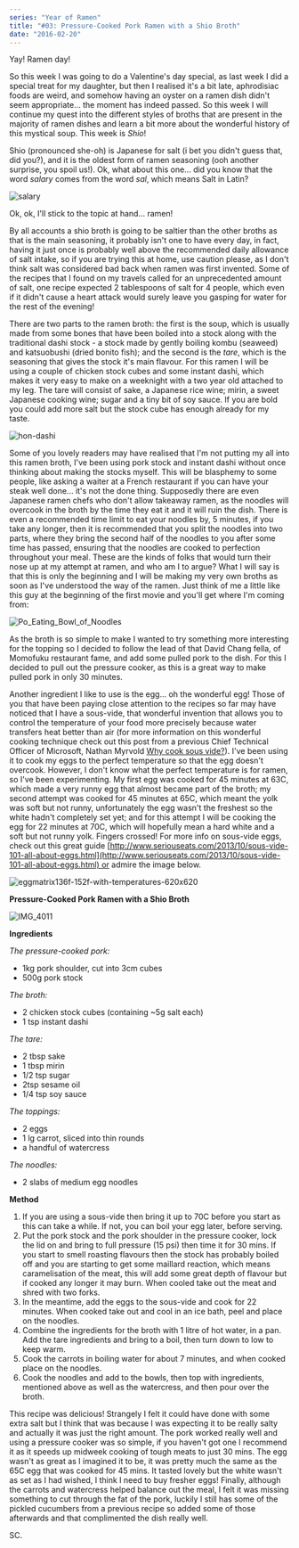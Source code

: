 ```yaml
---
series: "Year of Ramen"
title: "#03: Pressure-Cooked Pork Ramen with a Shio Broth"
date: "2016-02-20"
---
```



Yay! Ramen day!

So this week I was going to do a Valentine's day special, as last week I did a special treat for my daughter, but then I realised it's a bit late, aphrodisiac foods are weird, and somehow having an oyster on a ramen dish didn't seem appropriate... the moment has indeed passed. So this week I will continue my quest into the different styles of broths that are present in the majority of ramen dishes and learn a bit more about the wonderful history of this mystical soup. This week is _Shio_!

Shio (pronounced she-oh) is Japanese for salt (i bet you didn't guess that, did you?), and it is the oldest form of ramen seasoning (ooh another surprise, you spoil us!). Ok, what about this one... did you know that the word _salary_ comes from the word _sal_, which means Salt in Latin?

![salary](https://cookingwithscarss.files.wordpress.com/2016/02/salary.png?w=768)

Ok, ok, I'll stick to the topic at hand... ramen!

By all accounts a shio broth is going to be saltier than the other broths as that is the main seasoning, it probably isn't one to have every day, in fact, having it just once is probably well above the recommended daily allowance of salt intake, so if you are trying this at home, use caution please, as I don't think salt was considered bad back when ramen was first invented. Some of the recipes that I found on my travels called for an unprecedented amount of salt, one recipe expected 2 tablespoons of salt for 4 people, which even if it didn't cause a heart attack would surely leave you gasping for water for the rest of the evening!

There are two parts to the ramen broth: the first is the soup, which is usually made from some bones that have been boiled into a stock along with the traditional dashi stock - a stock made by gently boiling kombu (seaweed) and katsuobushi (dried bonito fish); and the second is the _tare_, which is the seasoning that gives the stock it's main flavour. For this ramen I will be using a couple of chicken stock cubes and some instant dashi, which makes it very easy to make on a weeknight with a two year old attached to my leg. The tare will consist of sake, a Japanese rice wine; mirin, a sweet Japanese cooking wine; sugar and a tiny bit of soy sauce. If you are bold you could add more salt but the stock cube has enough already for my taste.

![hon-dashi](https://cookingwithscarss.files.wordpress.com/2016/02/hon-dashi.jpg)

Some of you lovely readers may have realised that I'm not putting my all into this ramen broth, I've been using pork stock and instant dashi without once thinking about making the stocks myself. This will be blasphemy to some people, like asking a waiter at a French restaurant if you can have your steak well done... it's not the done thing. Supposedly there are even Japanese ramen chefs who don't allow takeaway ramen, as the noodles will overcook in the broth by the time they eat it and it will ruin the dish. There is even a recommended time limit to eat your noodles by, 5 minutes, if you take any longer, then it is recommended that you split the noodles into two parts, where they bring the second half of the noodles to you after some time has passed, ensuring that the noodles are cooked to perfection throughout your meal. These are the kinds of folks that would turn their nose up at my attempt at ramen, and who am I to argue? What I will say is that this is only the beginning and I will be making my very own broths as soon as I've understood the way of the ramen. Just think of me a little like this guy at the beginning of the first movie and you'll get where I'm coming from:

![Po_Eating_Bowl_of_Noodles](https://cookingwithscarss.files.wordpress.com/2016/02/po_eating_bowl_of_noodles.jpg)

As the broth is so simple to make I wanted to try something more interesting for the topping so I decided to follow the lead of that David Chang fella, of Momofuku restaurant fame, and add some pulled pork to the dish. For this I decided to pull out the pressure cooker, as this is a great way to make pulled pork in only 30 minutes.

Another ingredient I like to use is the egg... oh the wonderful egg! Those of you that have been paying close attention to the recipes so far may have noticed that I have a sous-vide, that wonderful invention that allows you to control the temperature of your food more precisely because water transfers heat better than air (for more information on this wonderful cooking technique check out this post from a previous Chief Technical Officer of Microsoft, Nathan Myrvold [Why cook sous vide?](http://modernistcuisine.com/2013/01/why-cook-sous-vide/)). I've been using it to cook my eggs to the perfect temperature so that the egg doesn't overcook. However, I don't know what the perfect temperature is for ramen, so I've been experimenting. My first egg was cooked for 45 minutes at 63C, which made a very runny egg that almost became part of the broth; my second attempt was cooked for 45 minutes at 65C, which meant the yolk was soft but not runny, unfortunately the egg wasn't the freshest so the white hadn't completely set yet; and for this attempt I will be cooking the egg for 22 minutes at 70C, which will hopefully mean a hard white and a soft but not runny yolk. Fingers crossed! For more info on sous-vide eggs, check out this great guide [http://www.seriouseats.com/2013/10/sous-vide-101-all-about-eggs.html](http://www.seriouseats.com/2013/10/sous-vide-101-all-about-eggs.html) or admire the image below.

![eggmatrix136f-152f-with-temperatures-620x620](https://cookingwithscarss.files.wordpress.com/2016/02/eggmatrix136f-152f-with-temperatures-620x620.jpg)

**Pressure-Cooked Pork Ramen with a Shio Broth**

![IMG_4011](https://cookingwithscarss.files.wordpress.com/2016/02/img_4011.jpg?w=768)





**Ingredients**



_The pressure-cooked pork:_

* 1kg pork shoulder, cut into 3cm cubes
* 500g pork stock

_The broth:_

* 2 chicken stock cubes (containing ~5g salt each)
* 1 tsp instant dashi

_The tare:_

* 2 tbsp sake
* 1 tbsp mirin
* 1/2 tsp sugar
* 2tsp sesame oil
* 1/4 tsp soy sauce

_The toppings:_

* 2 eggs
* 1 lg carrot, sliced into thin rounds
* a handful of watercress

_The noodles:_

* 2 slabs of medium egg noodles

**Method**

1. If you are using a sous-vide then bring it up to 70C before you start as this can take a while. If not, you can boil your egg later, before serving.
2. Put the pork stock and the pork shoulder in the pressure cooker, lock the lid on and bring to full pressure (15 psi) then time it for 30 mins. If you start to smell roasting flavours then the stock has probably boiled off and you are starting to get some maillard reaction, which means caramelisation of the meat, this will add some great depth of flavour but if cooked any longer it may burn. When cooled take out the meat and shred with two forks.
3. In the meantime, add the eggs to the sous-vide and cook for 22 minutes. When cooked take out and cool in an ice bath, peel and place on the noodles.
4. Combine the ingredients for the broth with 1 litre of hot water, in a pan. Add the tare ingredients and bring to a boil, then turn down to low to keep warm.
5. Cook the carrots in boiling water for about 7 minutes, and when cooked place on the noodles.
6. Cook the noodles and add to the bowls, then top with ingredients, mentioned above as well as the watercress, and then pour over the broth.

This recipe was delicious! Strangely I felt it could have done with some extra salt but I think that was because I was expecting it to be really salty and actually it was just the right amount. The pork worked really well and using a pressure cooker was so simple, if you haven't got one I recommend it as it speeds up midweek cooking of tough meats to just 30 mins. The egg wasn't as great as I imagined it to be, it was pretty much the same as the 65C egg that was cooked for 45 mins. It tasted lovely but the white wasn't as set as I had wished, I think I need to buy fresher eggs! Finally, although the carrots and watercress helped balance out the meal, I felt it was missing something to cut through the fat of the pork, luckily I still has some of the pickled cucumbers from a previous recipe so added some of those afterwards and that complimented the dish really well.

SC.
